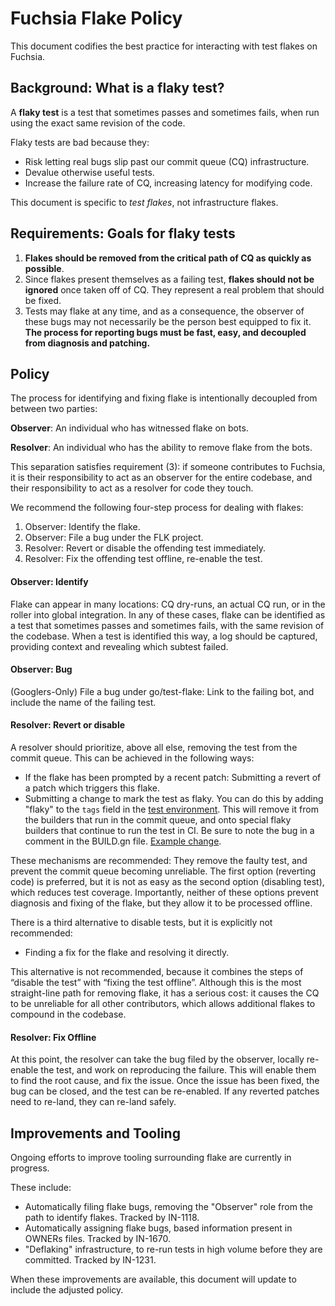 # Fuchsia Flake Policy

This document codifies the best practice for interacting with test flakes on
Fuchsia.

## Background: What is a flaky test?

A **flaky test** is a test that sometimes passes and sometimes fails, when run
using the exact same revision of the code.

Flaky tests are bad because they:

-   Risk letting real bugs slip past our commit queue (CQ) infrastructure.
-   Devalue otherwise useful tests.
-   Increase the failure rate of CQ, increasing latency for modifying code.

This document is specific to *test flakes*, not infrastructure flakes.

## Requirements: Goals for flaky tests

1.  **Flakes should be removed from the critical path of CQ as quickly as
    possible**.
2.  Since flakes present themselves as a failing test, **flakes should not be
    ignored** once taken off of CQ. They represent a real problem that should be
    fixed.
3.  Tests may flake at any time, and as a consequence, the observer of these
    bugs may not necessarily be the person best equipped to fix it. **The
    process for reporting bugs must be fast, easy, and decoupled from diagnosis
    and patching.**

## Policy

The process for identifying and fixing flake is intentionally decoupled from
between two parties:

**Observer**: An individual who has witnessed flake on bots.

**Resolver**: An individual who has the ability to remove flake from the bots.

This separation satisfies requirement (3): if someone contributes to Fuchsia, it
is their responsibility to act as an observer for the entire codebase, and their
responsibility to act as a resolver for code they touch.

We recommend the following four-step process for dealing with flakes:

1.  Observer: Identify the flake.
2.  Observer: File a bug under the FLK project.
3.  Resolver: Revert or disable the offending test immediately.
4.  Resolver: Fix the offending test offline, re-enable the test.

#### Observer: Identify

Flake can appear in many locations: CQ dry-runs, an actual CQ run, or in the
roller into global integration. In any of these cases, flake can be identified
as a test that sometimes passes and sometimes fails, with the same revision of
the codebase. When a test is identified this way, a log should be captured,
providing context and revealing which subtest failed.

#### Observer: Bug

(Googlers-Only) File a bug under go/test-flake: Link to the failing bot, and
include the name of the failing test.

#### Resolver: Revert or disable

A resolver should prioritize, above all else, removing the test from the commit
queue. This can be achieved in the following ways:

-   If the flake has been prompted by a recent patch: Submitting a revert of a
    patch which triggers this flake.
-   Submitting a change to mark the test as flaky. You can do this by adding
    "flaky" to the `tags` field in the
    [test environment](../development/testing/environments.md). This will remove
    it from the builders that run in the commit queue, and onto special flaky
    builders that continue to run the test in CI. Be sure to note the bug in a
    comment in the BUILD.gn file.
    [Example change](https://fuchsia-review.googlesource.com/c/topaz/+/296629/3/bin/flutter_screencap_test/BUILD.gn).

These mechanisms are recommended: They remove the faulty test, and prevent the
commit queue becoming unreliable. The first option (reverting code) is
preferred, but it is not as easy as the second option (disabling test), which
reduces test coverage. Importantly, neither of these options prevent diagnosis
and fixing of the flake, but they allow it to be processed offline.

There is a third alternative to disable tests, but it is explicitly not
recommended:

-   Finding a fix for the flake and resolving it directly.

This alternative is not recommended, because it combines the steps of “disable
the test” with “fixing the test offline”. Although this is the most
straight-line path for removing flake, it has a serious cost: it causes the CQ
to be unreliable for all other contributors, which allows additional flakes to
compound in the codebase.

#### Resolver: Fix Offline

At this point, the resolver can take the bug filed by the observer, locally
re-enable the test, and work on reproducing the failure. This will enable them
to find the root cause, and fix the issue. Once the issue has been fixed, the
bug can be closed, and the test can be re-enabled. If any reverted patches need
to re-land, they can re-land safely.

## Improvements and Tooling

Ongoing efforts to improve tooling surrounding flake are currently in progress.

These include:

-   Automatically filing flake bugs, removing the "Observer" role from the path
    to identify flakes. Tracked by IN-1118.
-   Automatically assigning flake bugs, based information present in OWNERs
    files. Tracked by IN-1670.
-   "Deflaking" infrastructure, to re-run tests in high volume before they are
    committed. Tracked by IN-1231.

When these improvements are available, this document will update to include the
adjusted policy.
